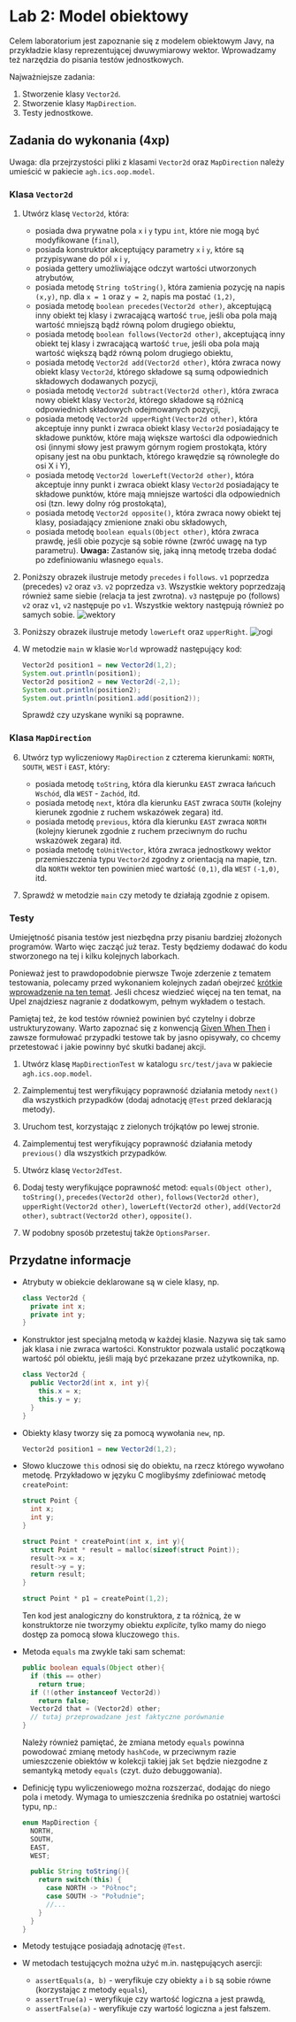 # Lab 2: Model obiektowy

Celem laboratorium jest zapoznanie się z modelem obiektowym Javy, na przykładzie klasy reprezentującej dwuwymiarowy
wektor. Wprowadzamy też narzędzia do pisania testów jednostkowych.

Najważniejsze zadania:
1. Stworzenie klasy `Vector2d`.
2. Stworzenie klasy `MapDirection`.
3. Testy jednostkowe.

## Zadania do wykonania (4xp)

Uwaga: dla przejrzystości pliki z klasami `Vector2d` oraz `MapDirection` należy umieścić w pakiecie `agh.ics.oop.model`.

### Klasa `Vector2d`

1. Utwórz klasę `Vector2d`, która:

   * posiada dwa prywatne pola `x` i `y` typu `int`, które nie mogą być modyfikowane (`final`),
   * posiada konstruktor akceptujący parametry `x` i `y`, które są przypisywane do pól `x` i `y`,
   * posiada gettery umożliwiające odczyt wartości utworzonych atrybutów,
   * posiada metodę `String toString()`, która zamienia pozycję na napis `(x,y)`, np. dla `x = 1` oraz `y = 2`, napis ma postać
     `(1,2)`,
   * posiada metodę `boolean precedes(Vector2d other)`, akceptującą inny obiekt tej klasy i zwracającą wartość `true`, jeśli oba pola mają
     wartość mniejszą bądź równą polom drugiego obiektu,
   * posiada metodę `boolean follows(Vector2d other)`, akceptującą inny obiekt tej klasy i zwracającą wartość `true`, jeśli oba pola mają
     wartość większą bądź równą polom drugiego obiektu,
   * posiada metodę `Vector2d add(Vector2d other)`, która zwraca nowy obiekt klasy `Vector2d`, którego składowe są sumą odpowiednich składowych
     dodawanych pozycji,
   * posiada metodę `Vector2d subtract(Vector2d other)`, która zwraca nowy obiekt klasy `Vector2d`, którego składowe są różnicą 
     odpowiednich składowych odejmowanych pozycji, 
   * posiada metodę `Vector2d upperRight(Vector2d other)`, która akceptuje inny punkt i zwraca obiekt klasy `Vector2d` posiadający te składowe
     punktów, które mają większe wartości dla odpowiednich osi (innymi słowy jest prawym górnym rogiem prostokąta, który
     opisany jest na obu punktach, którego krawędzie są równoległe do osi X i Y),
   * posiada metodę `Vector2d lowerLeft(Vector2d other)`, która akceptuje inny punkt i zwraca obiekt klasy `Vector2d` posiadający te składowe
     punktów, które mają mniejsze wartości dla odpowiednich osi (tzn. lewy dolny róg prostokąta),
   * posiada metodę `Vector2d opposite()`, która zwraca nowy obiekt tej klasy, posiadający zmienione znaki obu składowych,
   * posiada metodę `boolean equals(Object other)`, która zwraca prawdę, jeśli obie pozycje są sobie równe (zwróć uwagę na typ parametru). **Uwaga:** Zastanów się, jaką inną metodę trzeba dodać po zdefiniowaniu własnego `equals`.

2. Poniższy obrazek ilustruje metody `precedes` i `follows`. `v1` poprzedza (precedes) `v2` oraz `v3`. `v2` poprzedza `v3`.
   Wszystkie wektory poprzedzają również same siebie (relacja ta jest zwrotna). `v3` następuje po (follows) `v2` oraz
   `v1`, `v2` następuje po `v1`. Wszystkie wektory następują również po samych sobie.
   ![wektory](vector2d.png)

3. Poniższy obrazek ilustruje metody `lowerLeft` oraz `upperRight`.
   ![rogi](vector2d-a.png)

4. W metodzie `main` w klasie `World` wprowadź następujący kod:

   ```java
   Vector2d position1 = new Vector2d(1,2);
   System.out.println(position1);
   Vector2d position2 = new Vector2d(-2,1);
   System.out.println(position2);
   System.out.println(position1.add(position2));
   ```

   Sprawdź czy uzyskane wyniki są poprawne.

### Klasa `MapDirection`

6. Utwórz typ wyliczeniowy `MapDirection` z czterema kierunkami: `NORTH`, `SOUTH`, `WEST` i `EAST`, który:
   * posiada metodę `toString`, która dla kierunku `EAST` zwraca łańcuch `Wschód`, dla `WEST` - `Zachód`, itd.
   * posiada metodę `next`, która dla kierunku `EAST` zwraca `SOUTH` (kolejny kierunek zgodnie z ruchem wskazówek
     zegara) itd.
   * posiada metodę `previous`, która dla kierunku `EAST` zwraca `NORTH` (kolejny kierunek zgodnie z ruchem przeciwnym
     do ruchu wskazówek zegara) itd.
   * posiada metodę `toUnitVector`, która zwraca jednostkowy wektor przemieszczenia typu `Vector2d` zgodny z orientacją na mapie,
     tzn. dla `NORTH` wektor ten powinien mieć wartość `(0,1)`, dla `WEST` `(-1,0)`, itd.

7. Sprawdź w metodzie `main` czy metody te działają zgodnie z opisem.


### Testy

Umiejętność pisania testów jest niezbędna przy pisaniu bardziej złożonych programów. Warto więc zacząć już teraz. Testy będziemy dodawać do kodu stworzonego na tej i kilku kolejnych laborkach.

Ponieważ jest to prawdopodobnie pierwsze Twoje zderzenie z tematem testowania, polecamy przed wykonaniem kolejnych zadań obejrzeć [krótkie wprowadzenie na ten temat](Testy%20jednostkowe%20-%20tutorial.mp4). Jeśli chcesz wiedzieć więcej na ten temat, na Upel znajdziesz nagranie z dodatkowym, pełnym wykładem o testach.
   
Pamiętaj też, że kod testów również powinien być czytelny i dobrze ustrukturyzowany. Warto zapoznać się z konwencją [Given When Then](https://www.j-labs.pl/blog-technologiczny/given-when-then-pattern-in-unit-tests/) i zawsze formułować przypadki testowe tak by jasno opisywały, co chcemy przetestować i jakie powinny być skutki badanej akcji.

1. Utwórz klasę `MapDirectionTest` w katalogu `src/test/java` w pakiecie `agh.ics.oop.model`.

2. Zaimplementuj test weryfikujący poprawność działania metody `next()` dla wszystkich przypadków (dodaj adnotację
   `@Test` przed deklaracją metody).

3. Uruchom test, korzystając z zielonych trójkątów po lewej stronie.

4. Zaimplementuj test weryfikujący poprawność działania metody `previous()` dla wszystkich przypadków.

5. Utwórz klasę `Vector2dTest`.

6. Dodaj testy weryfikujące poprawność metod: `equals(Object other)`, `toString()`, `precedes(Vector2d other)`, `follows(Vector2d other)`,
   `upperRight(Vector2d other)`, `lowerLeft(Vector2d other)`, `add(Vector2d other)`, `subtract(Vector2d other)`,
   `opposite()`.
   
7. W podobny sposób przetestuj także `OptionsParser`.



## Przydatne informacje

* Atrybuty w obiekcie deklarowane są w ciele klasy, np. 
    ```java
    class Vector2d {
      private int x;
      private int y;
    }
    ```
* Konstruktor jest specjalną metodą w każdej klasie. Nazywa się tak samo jak klasa i nie zwraca wartości. Konstruktor 
  pozwala ustalić początkową wartość pól obiektu, jeśli mają być przekazane przez użytkownika, np.
    ```java
    class Vector2d {
      public Vector2d(int x, int y){
        this.x = x;
        this.y = y;
      }
    }
    ```
* Obiekty klasy tworzy się za pomocą wywołania `new`, np. 
    ```java
    Vector2d position1 = new Vector2d(1,2);
    ```
* Słowo kluczowe `this` odnosi się do obiektu, na rzecz którego wywołano metodę.
  Przykładowo w języku C moglibyśmy zdefiniować metodę `createPoint`:

    ```C
    struct Point {
      int x;
      int y;
    }
  
    struct Point * createPoint(int x, int y){
      struct Point * result = malloc(sizeof(struct Point));
      result->x = x;
      result->y = y;
      return result;
    }
  
    struct Point * p1 = createPoint(1,2);
    ```

    Ten kod jest analogiczny do konstruktora, z ta różnicą, że w konstruktorze nie tworzymy obiektu *explicite*, tylko mamy do niego dostęp za pomocą słowa kluczowego `this`.

* Metoda `equals` ma zwykle taki sam schemat:

    ```java
    public boolean equals(Object other){
      if (this == other)
        return true;
      if (!(other instanceof Vector2d))
        return false;
      Vector2d that = (Vector2d) other;
      // tutaj przeprowadzane jest faktyczne porównanie
    }
    ```

    Należy również pamiętać, że zmiana metody `equals` powinna powodować zmianę metody `hashCode`, w przeciwnym razie
umieszczenie obiektów w kolekcji takiej jak `Set` będzie niezgodne z semantyką metody `equals` (czyt. dużo debuggowania).


* Definicję typu wyliczeniowego można rozszerzać, dodając do niego pola i metody. Wymaga to umieszczenia średnika po ostatniej
  wartości typu, np.:
    ```java
    enum MapDirection {
      NORTH,
      SOUTH,
      EAST,
      WEST;
  
      public String toString(){
        return switch(this) {
          case NORTH -> "Północ";
          case SOUTH -> "Południe";
          //...
        }
      }
    }
    ```

* Metody testujące posiadają adnotację `@Test`.

* W metodach testujących można użyć m.in. następujących asercji:
  * `assertEquals(a, b)` - weryfikuje czy obiekty `a` i `b` są sobie równe (korzystając z metody `equals`),
  * `assertTrue(a)` - weryfikuje czy wartość logiczna `a` jest prawdą,
  * `assertFalse(a)` - weryfikuje czy wartość logiczna `a` jest fałszem.

